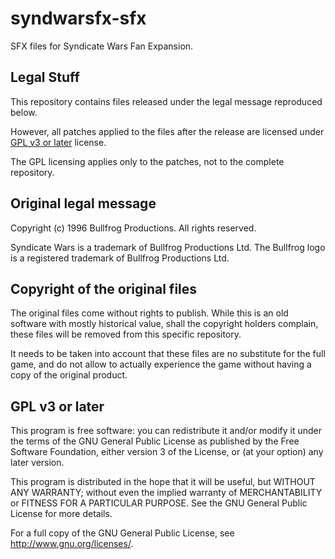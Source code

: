 # syndwarsfx-sfx

SFX files for Syndicate Wars Fan Expansion.

## Legal Stuff

This repository contains files released under the legal
message reproduced below.

However, all patches applied to the files after the release
are licensed under [GPL v3 or later](#GPL-v3-or-later) license.

The GPL licensing applies only to the patches, not to the complete
repository.

## Original legal message

Copyright (c) 1996 Bullfrog Productions. All rights reserved.

Syndicate Wars is a trademark of Bullfrog Productions Ltd.
The Bullfrog logo is a registered trademark of Bullfrog Productions Ltd.

## Copyright of the original files

The original files come without rights to publish. While this is an old
software with mostly historical value, shall the copyright holders complain,
these files will be removed from this specific repository.

It needs to be taken into account that these files are no substitute
for the full game, and do not allow to actually experience the game without
having a copy of the original product.

## GPL v3 or later

This program is free software: you can redistribute it and/or modify it
under the terms of the GNU General Public License as published by the
Free Software Foundation, either version 3 of the License, or (at your
option) any later version.

This program is distributed in the hope that it will be useful, but
WITHOUT ANY WARRANTY; without even the implied warranty of
MERCHANTABILITY or FITNESS FOR A PARTICULAR PURPOSE. See the GNU
General Public License for more details.

For a full copy of the GNU General Public License, see
<http://www.gnu.org/licenses/>.
